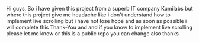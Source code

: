Hi guys,
So i have given this project from a superb IT company Kumilabs but where this project give me headache like i don't understand how to implement live scrolling but i have not lose hope and as soon as possible i will complete this 
Thank-You
and and if you know to implement live scrolling please let me know or this is a public repo you can change also
thanks
